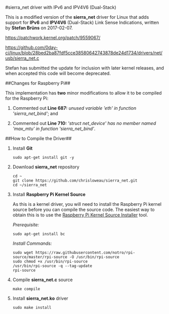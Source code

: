 #sierra_net driver with IPv6 and IPV4V6 (Dual-Stack)

This is a modified version of the **sierra_net** driver for Linux that adds support for **IPv6** and **IPV4V6** (Dual-Stack) Link Sense Indications, written by **Stefan Brüns** on 2017-02-07.

https://patchwork.kernel.org/patch/9559067/

https://github.com/0day-ci/linux/blob/28bed2ba87fdf5cce38580642743878de24d1734/drivers/net/usb/sierra_net.c

Stefan has submitted the update for inclusion with later kernel releases, and when accepted this code will become deprecated.

##Changes for Raspberry Pi##

This implementation has **two** minor modifications to allow it to be compiled for the Raspberry Pi:

1. Commented out **Line 687:** _unused variable 'eth' in function 'sierra_net_bind'_; and

2. Commented out **Line 710:** _'struct net_device' has no member named 'max_mtu' in function 'sierra_net_bind'_.
 
##How to Compile the Driver##

1. Install **Git**

   ```
   sudo apt-get install git -y
   ```

2. Download **sierra_net** repository

   ```
   cd ~
   git clone https://github.com/chrisloweau/sierra_net.git
   cd ~/sierra_net
   ```

3. Install **Raspberry Pi Kernel Source**

   As this is a kernel driver, you will need to install the Raspberry Pi kernel
   source before you can compile the source code. The easiest way to obtain this
   is to use the [Raspberry Pi Kernel Source Installer](https://github.com/notro/rpi-source) tool.

   _Prerequisite:_
      
   ```
   sudo apt-get install bc
   ```
      
   _Install Commands:_
      
   ```
   sudo wget https://raw.githubusercontent.com/notro/rpi-source/master/rpi-source -O /usr/bin/rpi-source
   sudo chmod +x /usr/bin/rpi-source
   /usr/bin/rpi-source -q --tag-update
   rpi-source
   ```

4. Compile **sierra_net.c** source

   ```
   make compile
   ```

5. Install **sierra_net.ko** driver

   ```
   sudo make install
   ```
